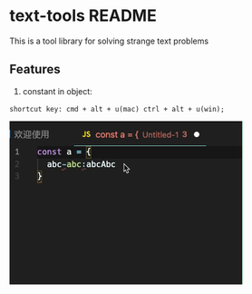 # text-tools README

This is a tool library for solving strange text problems

## Features

1. constant in object:
```
shortcut key: cmd + alt + u(mac) ctrl + alt + u(win);
```

![package gif](./demo.gif)


